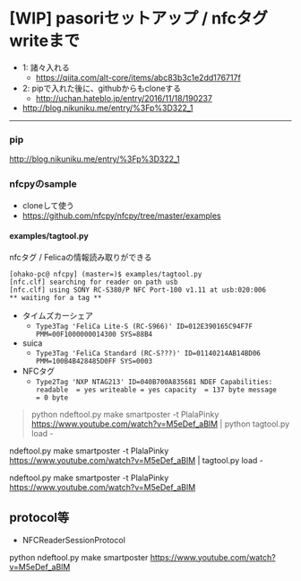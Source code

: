 # [WIP] pasoriセットアップ / nfcタグwriteまで

- 1: 諸々入れる
	- https://qiita.com/alt-core/items/abc83b3c1e2dd176717f
- 2: pipで入れた後に、githubからもcloneする
	- http://uchan.hateblo.jp/entry/2016/11/18/190237
- http://blog.nikuniku.me/entry/%3Fp%3D322_1


---------


### pip
http://blog.nikuniku.me/entry/%3Fp%3D322_1



### nfcpyのsample

- cloneして使う
- https://github.com/nfcpy/nfcpy/tree/master/examples

#### examples/tagtool.py

nfcタグ / Felicaの情報読み取りができる

```
[ohako-pc@ nfcpy] (master=)$ examples/tagtool.py
[nfc.clf] searching for reader on path usb
[nfc.clf] using SONY RC-S380/P NFC Port-100 v1.11 at usb:020:006
** waiting for a tag **
```

- タイムズカーシェア
	- `Type3Tag 'FeliCa Lite-S (RC-S966)' ID=012E390165C94F7F PMM=00F1000000014300 SYS=88B4`
- suica
	- `Type3Tag 'FeliCa Standard (RC-S???)' ID=01140214AB14BD06 PMM=100B4B428485D0FF SYS=0003`
- NFCタグ
	- `Type2Tag 'NXP NTAG213' ID=040B700A835681
NDEF Capabilities:
  readable  = yes
  writeable = yes
  capacity  = 137 byte
  message   = 0 byte`
  
  
  
  
> python ndeftool.py make smartposter -t PlalaPinky https://www.youtube.com/watch?v=M5eDef_aBlM | python tagtool.py load -
  
  
ndeftool.py make smartposter -t PlalaPinky https://www.youtube.com/watch?v=M5eDef_aBlM | tagtool.py load -


ndeftool.py make smartposter -t PlalaPinky https://www.youtube.com/watch?v=M5eDef_aBlM  
  


## protocol等

- NFCReaderSessionProtocol

python ndeftool.py make smartposter https://www.youtube.com/watch?v=M5eDef_aBlM
	
	
